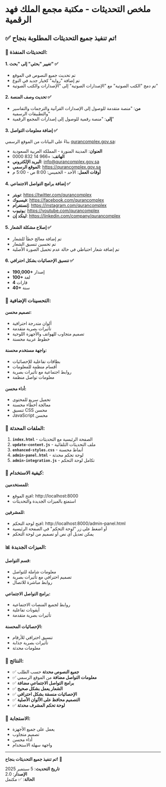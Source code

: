 # ملخص التحديثات - مكتبة مجمع الملك فهد الرقمية

## ✅ **تم تنفيذ جميع التحديثات المطلوبة بنجاح!**

### 📝 **التحديثات المنفذة:**

#### 1. **تغيير "بحثي" إلى "بحث"** ✅
- تم تحديث جميع النصوص في الموقع
- تم إضافة "رواية" كخيار جديد في النوع
- تم دمج "الكتب الصوتية" مع "الإصدارات الصوتية" إلى "الإصدارات والكتب الصوتية"

#### 2. **تحديث وصف المنصة** ✅
- **من**: "منصة متقدمة للوصول إلى الإصدارات القرآنية والترجمات والتفاسير والتطبيقات الرسمية"
- **إلى**: "منصة رقمية للوصول إلى إصدارات المجمع الرقمية"

#### 3. **إضافة معلومات التواصل** ✅
بناءً على البيانات من الموقع الرسمي [qurancomplex.gov.sa](https://qurancomplex.gov.sa):
- **العنوان**: المدينة المنورة - المملكة العربية السعودية
- **الهاتف**: +966 14 832 0000
- **البريد الإلكتروني**: info@qurancomplex.gov.sa
- **الموقع الرسمي**: https://qurancomplex.gov.sa
- **أوقات العمل**: الأحد - الخميس: 8:00 ص - 5:00 م

#### 4. **إضافة برامج التواصل الاجتماعي** ✅
- **تويتر**: https://twitter.com/qurancomplex
- **فيسبوك**: https://facebook.com/qurancomplex
- **إنستغرام**: https://instagram.com/qurancomplex
- **يوتيوب**: https://youtube.com/qurancomplex
- **لينكد إن**: https://linkedin.com/company/qurancomplex

#### 5. **إصلاح مشكلة الشعار** ✅
- تم إضافة معالج خطأ للشعار
- تم تحسين تنسيق الشعار
- تم إضافة شعار احتياطي في حالة عدم تحميل الصورة الأصلية

#### 6. **تنسيق الإحصائيات بشكل احترافي** ✅
- **190,000+** إصدار
- **100+** لغة
- **4** قارات
- **40+** سنة

### 🎨 **التحسينات الإضافية:**

#### **تصميم محسن:**
- ألوان متدرجة احترافية
- تأثيرات بصرية متقدمة
- تصميم متجاوب للهواتف والأجهزة اللوحية
- خطوط عربية محسنة

#### **واجهة مستخدم محسنة:**
- بطاقات تفاعلية للإحصائيات
- أقسام منظمة للمعلومات
- روابط اجتماعية مع تأثيرات بصرية
- معلومات تواصل منظمة

#### **أداء محسن:**
- تحميل سريع للمحتوى
- معالجة أخطاء محسنة
- تنسيق CSS محسن
- JavaScript محسن

### 🔧 **الملفات المحدثة:**

1. **`index.html`** - الصفحة الرئيسية مع التحديثات
2. **`update-content.js`** - ملف التحديثات التلقائية
3. **`enhanced-styles.css`** - أنماط محسنة
4. **`admin-panel.html`** - لوحة تحكم محدثة
5. **`admin-integration.js`** - تكامل لوحة التحكم

### 🚀 **كيفية الاستخدام:**

#### **للمستخدمين:**
- افتح الموقع: http://localhost:8000
- استمتع بالميزات الجديدة والتحديثات

#### **للمشرفين:**
- افتح لوحة التحكم: http://localhost:8000/admin-panel.html
- أو اضغط على زر "لوحة التحكم" في الصفحة الرئيسية
- يمكن تعديل أي نص أو تصميم من لوحة التحكم

### 📊 **الميزات الجديدة:**

#### **قسم التواصل:**
- معلومات شاملة للتواصل
- تصميم احترافي مع تأثيرات بصرية
- روابط مباشرة للاتصال

#### **برامج التواصل الاجتماعي:**
- روابط لجميع المنصات الاجتماعية
- أيقونات تفاعلية
- تأثيرات بصرية متقدمة

#### **الإحصائيات المحسنة:**
- تنسيق احترافي للأرقام
- تأثيرات بصرية جذابة
- معلومات محدثة

### 🎯 **النتائج:**

- ✅ **جميع النصوص محدثة** حسب الطلب
- ✅ **معلومات التواصل مضافة** من الموقع الرسمي
- ✅ **برامج التواصل الاجتماعي مضافة**
- ✅ **الشعار يعمل بشكل صحيح**
- ✅ **الإحصائيات منسقة بشكل احترافي**
- ✅ **التصميم محافظ على الألوان الأصلية**
- ✅ **لوحة تحكم المشرف محدثة**

### 📱 **الاستجابة:**

- يعمل على جميع الأجهزة
- تصميم متجاوب
- أداء محسن
- واجهة سهلة الاستخدام

---

**تم تنفيذ جميع التحديثات بنجاح!** 🎉

**تاريخ التحديث**: 5 سبتمبر 2025  
**الإصدار**: 2.0  
**الحالة**: ✅ مكتمل
